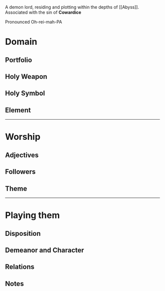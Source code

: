 A demon lord, residing and plotting within the depths of [[Abyss]].
Associated with the sin of **Cowardice**

Pronounced  Oh-rei-mah-PA
# Domain
## Portfolio 

## Holy Weapon 

## Holy Symbol 

## Element 



---
# Worship
## Adjectives 

## Followers

## Theme

---
# Playing them
## Disposition 

## Demeanor and Character  


## Relations 

## Notes 


